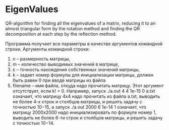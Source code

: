 # EigenValues
 QR-algorithm for finding all the eigenvalues of a matrix, reducing it to an almost triangular form by the rotation method and finding the QR decomposition at each step by the reflection method.

Программа получает все параметры в качестве аргументов командной строки. Аргументы командной строки:
1) n – размерность матрицы,
2) m – количество выводимых значений в матрице,
3) ε – точность нахождения собственных значений матрицы,
4) k – задает номер формулы для инициализации матрицы, должен быть равен 0 при вводе матрицы из файла
5) filename – имя файла, откуда надо прочитать матрицу. Этот аргумент отсутствует, если k! = 0.
Например, запуск
./a.out 4 4 1e-15 0 a.txt
означает, что матрицу 4x4 надо прочитать из файла a.txt, выводить не более 4-х строк и столбцов матрицы, и решить задачу с точностью 10−15, а запуск
./a.out 2000 6 1e-14 1
означает, что матрицу 2000x2000 надо инициализировать по формуле номер 1, выводить не более 6-ти строк и столбцов матрицы, и решить задачу с точностью 10−14.